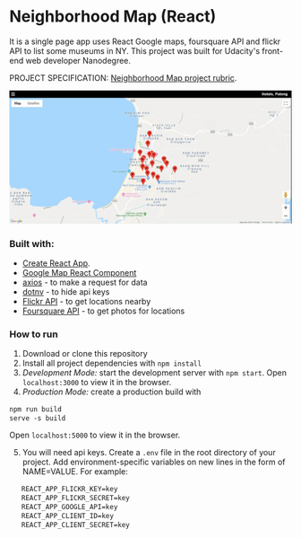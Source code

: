 # Neighborhood Map (React)

It is a single page app uses React Google maps, foursquare API and flickr API to list some museums in NY. This project was built for Udacity's front-end web developer Nanodegree.

PROJECT SPECIFICATION:
[Neighborhood Map project rubric](https://review.udacity.com/#!/rubrics/1351/view).

![](map-gif.gif)

### Built with:

- [Create React App](https://github.com/facebookincubator/create-react-app).
- [Google Map React Component](https://github.com/fullstackreact/google-maps-react/)
- [axios](https://github.com/axios/axios) - to make a request for data
- [dotnv](https://www.npmjs.com/package/dotenv) - to hide api keys
- [Flickr API](https://www.flickr.com/services/api/) - to get locations nearby
- [Foursquare API](https://developer.foursquare.com/) - to get photos for locations

### How to run

1. Download or clone this repository
2. Install all project dependencies with `npm install`
3. _Development Mode:_ start the development server with `npm start`. Open `localhost:3000` to view it in the browser.
4. _Production Mode:_ create a production build with

```
npm run build
serve -s build
```

Open `localhost:5000` to view it in the browser.

5. You will need api keys. Create a `.env` file in the root directory of your project. Add environment-specific variables on new lines in the form of NAME=VALUE. For example:

```
   REACT_APP_FLICKR_KEY=key
   REACT_APP_FLICKR_SECRET=key
   REACT_APP_GOOGLE_API=key
   REACT_APP_CLIENT_ID=key
   REACT_APP_CLIENT_SECRET=key
```

